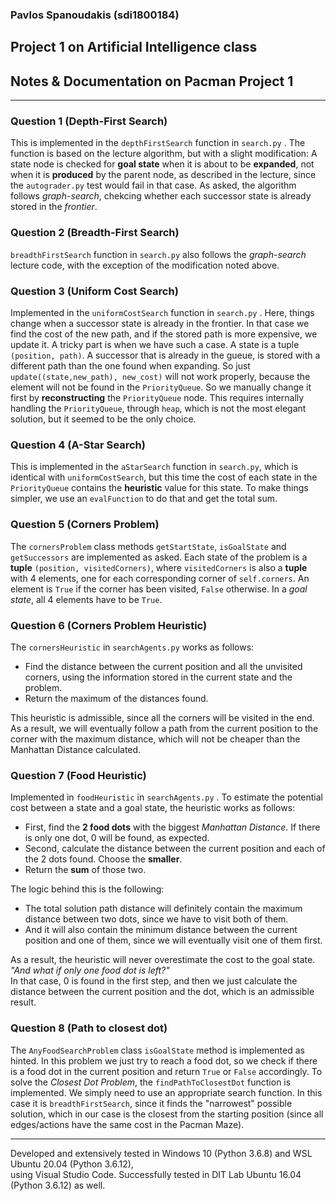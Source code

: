 ### Pavlos Spanoudakis (sdi1800184)
## Project 1 on Artificial Intelligence class
## Notes & Documentation on Pacman Project 1
***
### Question 1 (Depth-First Search)
This is implemented in the `depthFirstSearch` function in `search.py` . The function is based on the lecture algorithm, but with a slight modification: A state node is checked for **goal state** when it is about to be **expanded**, not when it is **produced** by the parent node, as described in the lecture, since the `autograder.py` test would fail in that case. As asked, the algorithm follows *graph-search*, chekcing whether each successor state is already stored in the *frontier*.
### Question 2 (Breadth-First Search)
`breadthFirstSearch` function in `search.py` also follows the *graph-search* lecture code, with the exception of the modification noted above.
### Question 3 (Uniform Cost Search)
Implemented in the `uniformCostSearch` function in `search.py` . Here, things change when a successor state is already in the frontier. In that case we find the cost of the new path, and if the stored path is more expensive, we update it. A tricky part is when we have such a case. A state is a tuple `(position, path)`. A successor that is already in the gueue, is stored with a different path than the one found when expanding. So just `update((state,new_path), new_cost)` will not work properly, because the element will not be found in the `PriorityQueue`. So we manually change it first by **reconstructing** the `PriorityQueue` node. This requires internally handling the `PriorityQueue`, through `heap`, which is not the most elegant solution, but it seemed to be the only choice.
### Question 4 (A-Star Search)
This is implemented in the `aStarSearch` function in `search.py`, which is identical with `uniformCostSearch`, but this time the cost of each state in the `PriorityQueue` contains the **heuristic** value for this state. To make things simpler, we use an `evalFunction` to do that and get the total sum.
### Question 5 (Corners Problem)
The `cornersProblem` class methods `getStartState`, `isGoalState` and `getSuccessors` are implemented as asked. Each state of the problem is a **tuple** `(position, visitedCorners)`, where `visitedCorners` is also a **tuple** with 4 elements, one for each corresponding corner of `self.corners`. An element is `True` if the corner has been visited, `False` otherwise. In a *goal state*, all 4 elements have to be `True`.
### Question 6 (Corners Problem Heuristic)
The `cornersHeuristic` in `searchAgents.py` works as follows:
- Find the distance between the current position and all the unvisited corners, using the information stored in the current state and the problem.
- Return the maximum of the distances found.

This heuristic is admissible, since all the corners will be visited in the end. As a result, we will eventually follow a path from the current position to the corner with the maximum distance, which will not be cheaper than the Manhattan Distance calculated.

### Question 7 (Food Heuristic)
Implemented in `foodHeuristic` in `searchAgents.py` . To estimate the potential cost between a state and a goal state, the heuristic works as follows:  
- First, find the **2 food dots** with the biggest *Manhattan Distance*. If there is only one dot, 0 will be found, as expected.
- Second, calculate the distance between the current position and each of the 2 dots found. Choose the **smaller**.
- Return the **sum** of those two.

The logic behind this is the following:
- The total solution path distance will definitely contain the maximum distance between two dots, since we have to visit both of them.
- And it will also contain the minimum distance between the current position and one of them, since we will eventually visit one of them first.

As a result, the heuristic will never overestimate the cost to the goal state.  
*"And what if only one food dot is left?"*  
In that case, 0 is found in the first step, and then we just calculate the distance between the current position and the dot, which is an admissible result.
### Question 8 (Path to closest dot)
The `AnyFoodSearchProblem` class `isGoalState` method is implemented as hinted. In this problem we just try to reach a food dot, so we check if there is a food dot in the current position and return `True` or `False` accordingly. To solve the *Closest Dot Problem*, the `findPathToClosestDot` function is implemented. We simply need to use an appropriate search function. In this case it is `breadthFirstSearch`, since it finds the "narrowest" possible solution, which in our case is the closest from the starting position (since all edges/actions have the same cost in the Pacman Maze).
***
Developed and extensively tested in Windows 10 (Python 3.6.8) and WSL Ubuntu 20.04 (Python 3.6.12),  
using Visual Studio Code. Successfully tested in DIT Lab Ubuntu 16.04 (Python 3.6.12) as well.